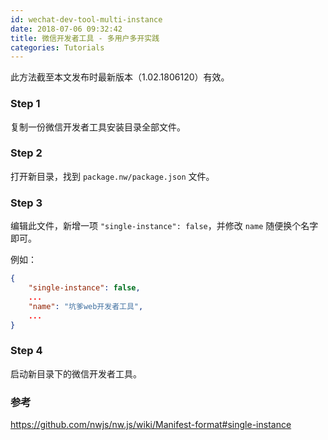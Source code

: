 ```yaml
---
id: wechat-dev-tool-multi-instance
date: 2018-07-06 09:32:42
title: 微信开发者工具 - 多用户多开实践
categories: Tutorials
---
```


此方法截至本文发布时最新版本（1.02.1806120）有效。

### Step 1

复制一份微信开发者工具安装目录全部文件。

### Step 2

打开新目录，找到 `package.nw/package.json` 文件。

### Step 3

编辑此文件，新增一项 `"single-instance": false`，并修改 `name` 随便换个名字即可。

例如：

```json
{
    "single-instance": false,
    ...
    "name": "坑爹web开发者工具",
    ...
}
```

### Step 4

启动新目录下的微信开发者工具。

### 参考

<https://github.com/nwjs/nw.js/wiki/Manifest-format#single-instance>